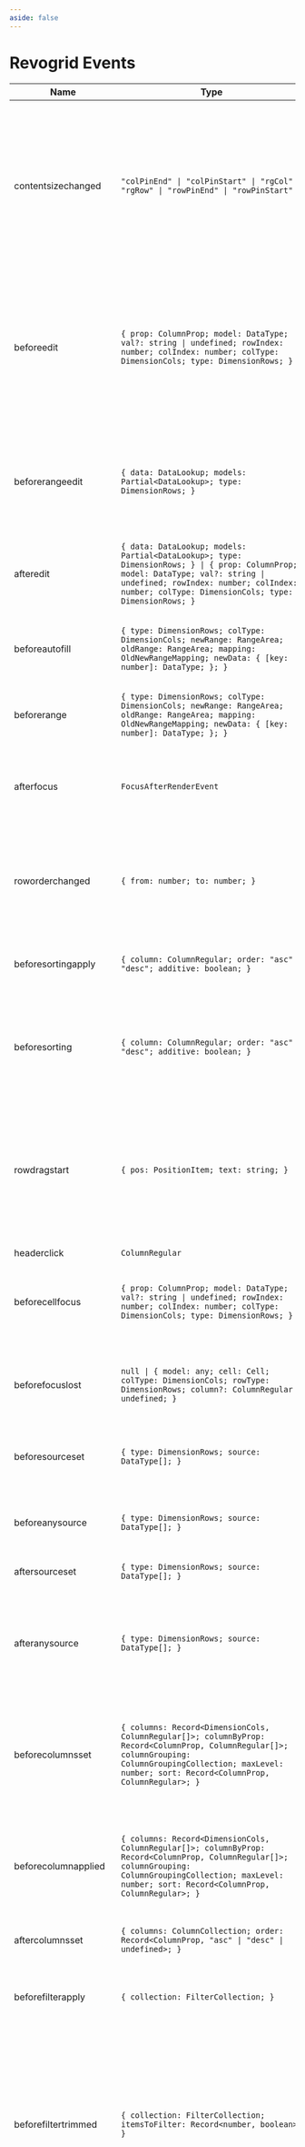 ```yaml
---
aside: false
---
```


# Revogrid Events

| Name | Type | Component | Description |
| ---- | ---- | --------- | ----------- |
| contentsizechanged | `"colPinEnd" \| "colPinStart" \| "rgCol" \| "rgRow" \| "rowPinEnd" \| "rowPinStart"` | revo-grid | New content size has been applied. The size excludes the header. Currently, the event responsible for applying the new content size does not provide the actual size. To retrieve the actual content size, you can utilize the `getContentSize` function after the event has been triggered. |
| beforeedit | `{ prop: ColumnProp; model: DataType; val?: string \| undefined; rowIndex: number; colIndex: number; colType: DimensionCols; type: DimensionRows; }` | revo-grid | This event is triggered before the data is edited. To prevent the default behavior of editing data and use your own implementation, call `e.preventDefault()`. To override the edit result with your own value, set the `e.val` property to your desired value. |
| beforerangeedit | `{ data: DataLookup; models: Partial<DataLookup>; type: DimensionRows; }` | revo-grid | This event is triggered before applying range data, specifically when a range selection occurs. To customize the data and prevent the default edit data from being set, you can call `e.preventDefault()`. |
| afteredit | `{ data: DataLookup; models: Partial<DataLookup>; type: DimensionRows; } \| { prop: ColumnProp; model: DataType; val?: string \| undefined; rowIndex: number; colIndex: number; colType: DimensionCols; type: DimensionRows; }` | revo-grid | Triggered after data applied or range changed. |
| beforeautofill | `{ type: DimensionRows; colType: DimensionCols; newRange: RangeArea; oldRange: RangeArea; mapping: OldNewRangeMapping; newData: { [key: number]: DataType; }; }` | revo-grid | This event is triggered before autofill is applied. To prevent the default behavior of applying the edit data, you can call `e.preventDefault()`. |
| beforerange | `{ type: DimensionRows; colType: DimensionCols; newRange: RangeArea; oldRange: RangeArea; mapping: OldNewRangeMapping; newData: { [key: number]: DataType; }; }` | revo-grid | Triggered before range applied. Use e.preventDefault() to prevent range. |
| afterfocus | `FocusAfterRenderEvent` | revo-grid | Triggered after focus render finished. Can be used to access a focus element through `event.target`. This is just a duplicate of `afterfocus` from `revogr-focus.tsx`. |
| roworderchanged | `{ from: number; to: number; }` | revo-grid | This event is triggered before the order of `rgRow` is applied. To prevent the default behavior of changing the order of `rgRow`, you can call `e.preventDefault()`. |
| beforesortingapply | `{ column: ColumnRegular; order: "asc" \| "desc"; additive: boolean; }` | revo-grid | Triggered by sorting.plugin.ts Before sorting apply. Use e.preventDefault() to prevent sorting data change. |
| beforesorting | `{ column: ColumnRegular; order: "asc" \| "desc"; additive: boolean; }` | revo-grid | Triggered by sorting.plugin.ts Before sorting event. Initial sorting triggered, if this event stops no other event called. Use e.preventDefault() to prevent sorting. |
| rowdragstart | `{ pos: PositionItem; text: string; }` | revo-grid | This event is triggered when the row order change is started. To prevent the default behavior of changing the row order, you can call `e.preventDefault()`. To change the item name at the start of the row order change, you can set `e.text` to the desired new name. |
| headerclick | `ColumnRegular` | revo-grid | On header click. |
| beforecellfocus | `{ prop: ColumnProp; model: DataType; val?: string \| undefined; rowIndex: number; colIndex: number; colType: DimensionCols; type: DimensionRows; }` | revo-grid | This event is triggered before the cell focus is changed. To prevent the default behavior of changing the cell focus, you can call `e.preventDefault()`. |
| beforefocuslost | `null \| { model: any; cell: Cell; colType: DimensionCols; rowType: DimensionRows; column?: ColumnRegular \| undefined; }` | revo-grid | This event is triggered before the grid focus is lost. To prevent the default behavior of changing the cell focus, you can call `e.preventDefault()`. |
| beforesourceset | `{ type: DimensionRows; source: DataType[]; }` | revo-grid | Before main source/rows data apply. You can override data source here |
| beforeanysource | `{ type: DimensionRows; source: DataType[]; }` | revo-grid | Before data apply on any source type. Can be source from pinned and main viewport. You can override data source here |
| aftersourceset | `{ type: DimensionRows; source: DataType[]; }` | revo-grid | After main source/rows updated |
| afteranysource | `{ type: DimensionRows; source: DataType[]; }` | revo-grid | Emitted after each source update, whether from the pinned or main viewport. Useful for tracking all changes originating from sources in both the pinned and main viewports. |
| beforecolumnsset | `{ columns: Record<DimensionCols, ColumnRegular[]>; columnByProp: Record<ColumnProp, ColumnRegular[]>; columnGrouping: ColumnGroupingCollection; maxLevel: number; sort: Record<ColumnProp, ColumnRegular>; }` | revo-grid | Emitted before a column update is applied. Listeners can use this event to perform any necessary actions or modifications before the column update is finalized. |
| beforecolumnapplied | `{ columns: Record<DimensionCols, ColumnRegular[]>; columnByProp: Record<ColumnProp, ColumnRegular[]>; columnGrouping: ColumnGroupingCollection; maxLevel: number; sort: Record<ColumnProp, ColumnRegular>; }` | revo-grid | Emitted before a column update is applied, after the column set is gathered and the viewport is updated. Useful for performing actions or modifications before the final application of the column update. |
| aftercolumnsset | `{ columns: ColumnCollection; order: Record<ColumnProp, "asc" \| "desc" \| undefined>; }` | revo-grid | Column updated |
| beforefilterapply | `{ collection: FilterCollection; }` | revo-grid | Emitted before applying a filter to the data source. Use e.preventDefault() to prevent cell focus change. Modify if you need to change filters. |
| beforefiltertrimmed | `{ collection: FilterCollection; itemsToFilter: Record<number, boolean>; }` | revo-grid | Emitted before applying a filter to the data source. Use e.preventDefault() to prevent the default behavior of trimming values and applying the filter. Modify the `collection` property if you want to change the filters. Modify the `itemsToFilter` property if you want to filter the indexes for trimming. |
| beforetrimmed | `{ trimmed: Record<number, boolean>; trimmedType: string; type: string; }` | revo-grid | Emitted before trimming values. Use e.preventDefault() to prevent the default behavior of trimming values. Modify the `trimmed` property if you want to filter the indexes for trimming. |
| aftertrimmed | `any` | revo-grid | Emitted after trimmed values have been applied. Useful for notifying when trimming of values has taken place. |
| viewportscroll | `{ dimension: DimensionType; coordinate: number; delta?: number \| undefined; outside?: boolean \| undefined; }` | revo-grid | Emitted when the viewport is scrolled. Useful for tracking viewport scrolling events. |
| beforeexport | `{ data: DataType[]; } & ColSource` | revo-grid | Before export Use e.preventDefault() to prevent export Replace data in Event in case you want to modify it in export |
| beforeeditstart | `{ prop: ColumnProp; model: DataType; val?: string \| undefined; rowIndex: number; colIndex: number; colType: DimensionCols; type: DimensionRows; }` | revo-grid | Emitted before editing starts. Use e.preventDefault() to prevent the default edit behavior. |
| aftercolumnresize | `{ [index: number]: ColumnRegular; }` | revo-grid | Emitted after column resizing. Useful for retrieving the resized columns. |
| beforerowdefinition | `{ vals: any; oldVals: any; }` | revo-grid | Emitted before the row definition is applied. Useful for modifying or preventing the default row definition behavior. |
| filterconfigchanged | `any` | revo-grid | Emitted when the filter configuration is changed |
| rowheaderschanged | `any` | revo-grid | Emmited when the row headers are changed. |
| beforegridrender | `any` | revo-grid | Emmited before the grid is rendered. |
| aftergridrender | `any` | revo-grid | Emmited after the grid is rendered. |
| aftergridinit | `any` | revo-grid | Emmited after the grid is initialized. Connected to the DOM. |
| additionaldatachanged | `any` | revo-grid | Emmited after the additional data is changed |
| afterthemechanged | `string` | revo-grid | Emmited after the theme is changed |
| beforepaste | `{ raw: string; isHTML: boolean; event: ClipboardEvent; dataText: string; }` | revogr-clipboard | Paste 1. Fired before paste applied to the grid defaultPrevented - if true, paste will be canceled |
| beforepasteapply | `{ raw: string; parsed: string[][]; event: ClipboardEvent; }` | revogr-clipboard | Paste 2. Fired before paste applied to the grid and after data parsed |
| pasteregion | `string[][]` | revogr-clipboard | Paste 3. Internal method. When data region is ready pass it to the top. |
| afterpasteapply | `{ raw: string; parsed: string[][]; event: ClipboardEvent; }` | revogr-clipboard | Paste 4. Fired after paste applied to the grid defaultPrevented - if true, paste will be canceled |
| beforecut | `{ event: ClipboardEvent; }` | revogr-clipboard | Cut 1. Fired before cut triggered defaultPrevented - if true, cut will be canceled |
| clearregion | `DataTransfer` | revogr-clipboard | Cut 2. Clears region when cut is done |
| beforecopy | `{ event: ClipboardEvent; }` | revogr-clipboard | Copy 1. Fired before copy triggered defaultPrevented - if true, copy will be canceled |
| beforecopyapply | `{ event: DataTransfer; data?: string[][] \| undefined; }` | revogr-clipboard | Copy Method 1. Fired before copy applied to the clipboard from outside. defaultPrevented - if true, copy will be canceled |
| copyregion | `DataTransfer` | revogr-clipboard | Copy 2. Fired when region copied defaultPrevented - if true, copy will be canceled |
| beforerowrender | `BeforeRowRenderEvent<any>` | revogr-data | Before each row render |
| afterrender | `{ type: DimensionRows; }` | revogr-data | When data render finished for the designated type |
| beforecellrender | `BeforeCellRenderEvent<CellTemplateProp>` | revogr-data | Before each cell render function. Allows to override cell properties |
| beforedatarender | `AllDimensionType` | revogr-data | Before data render |
| dragstartcell | `DragStartEvent` | revogr-data | Event emitted on cell drag start |
| celledit | `{ rgRow: number; rgCol: number; type: DimensionRows; prop: ColumnProp; val: any; preventFocus?: boolean \| undefined; }` | revogr-edit | Cell edit event |
| closeedit | `boolean \| undefined` | revogr-edit | Close editor event pass true if requires focus next |
| filterChange | `{ [prop: string]: FilterData[]; }` | revogr-filter-panel |  |
| resetChange | `number \| string` | revogr-filter-panel |  |
| beforefocusrender | `FocusRenderEvent` | revogr-focus | Before focus render event. Can be prevented by event.preventDefault(). If preventDefault used slot will be rendered. |
| beforescrollintoview | `{ el: HTMLElement; }` | revogr-focus | Before focus changed verify if it's in view and scroll viewport into this view Can be prevented by event.preventDefault() |
| afterfocus | `FocusAfterRenderEvent` | revogr-focus | Used to setup properties after focus was rendered |
| beforeheaderclick | `{ index: number; originalEvent: MouseEvent; column: ColumnRegular; providers: Providers<DimensionCols \| "rowHeaders">; }` | revogr-header | On initial header click |
| headerresize | `{ [x: string]: number; }` | revogr-header | On header resize |
| beforeheaderresize | `ColumnRegular[]` | revogr-header | On before header resize |
| headerdblclick | `{ index: number; originalEvent: MouseEvent; column: ColumnRegular; providers: Providers<DimensionCols \| "rowHeaders">; }` | revogr-header | On header double click |
| beforeheaderrender | `{ column: VirtualPositionItem; additionalData: any; data: ColumnTemplateProp; range?: RangeArea \| null \| undefined; canResize?: boolean \| undefined; canFilter?: boolean \| undefined; onResize?(e: ResizeEvent): void; onClick?(data: InitialHeaderClick): void; onDblClick?(data: InitialHeaderClick): void; } & Partial<Pick<ResizeProps, "active">>` | revogr-header | Before each header cell render function. Allows to override cell properties |
| afterheaderrender | `{ type: DimensionCols \| "rowHeaders"; readonly: boolean; data: Observable<DataSourceState<any, any>> \| ColumnRegular[]; viewport: Observable<ViewportState>; dimension: Observable<DimensionSettingsState>; selection: Observable<SelectionStoreState>; }` | revogr-header | After all header cells rendered. Finalizes cell rendering. |
| rowdragstartinit | `{ cell: Cell; text: string; pos: PositionItem; event: MouseEvent; rowType: DimensionRows; model: any; }` | revogr-order-editor | Row drag started |
| rowdragendinit | `{ rowType: DimensionRows; }` | revogr-order-editor | Row drag ended started |
| rowdragmoveinit | `PositionItem & { rowType: DimensionRows; }` | revogr-order-editor | Row move started |
| rowdragmousemove | `Cell & { rowType: DimensionRows; }` | revogr-order-editor | Row mouse move started |
| rowdropinit | `{ from: number; to: number; rowType: DimensionRows; }` | revogr-order-editor | Row dragged, new range ready to be applied |
| roworderchange | `{ from: number; to: number; rowType: DimensionRows; }` | revogr-order-editor | Row drag ended finished. Time to apply data |
| beforecopyregion | `any` | revogr-overlay-selection | Before clipboard copy happened. Validate data before copy. To prevent the default behavior of editing data and use your own implementation, call `e.preventDefault()`. |
| beforepasteregion | `any` | revogr-overlay-selection | Before region paste happened. |
| celleditapply | `{ prop: ColumnProp; model: DataType; val?: string \| undefined; rowIndex: number; colIndex: number; colType: DimensionCols; type: DimensionRows; }` | revogr-overlay-selection | Cell edit apply to the data source. Triggers datasource edit on the root level. |
| beforecellfocusinit | `{ prop: ColumnProp; model: DataType; val?: string \| undefined; rowIndex: number; colIndex: number; colType: DimensionCols; type: DimensionRows; }` | revogr-overlay-selection | Before cell focus. |
| beforenextvpfocus | `Cell` | revogr-overlay-selection | Fired when change of viewport happens. Usually when we switch between pinned regions. |
| setedit | `{ prop: ColumnProp; model: DataType; val?: string \| undefined; rowIndex: number; colIndex: number; colType: DimensionCols; type: DimensionRows; }` | revogr-overlay-selection | Set edit cell. |
| beforeapplyrange | `FocusRenderEvent` | revogr-overlay-selection | Before range applied. First step in triggerRangeEvent. |
| beforesetrange | `any` | revogr-overlay-selection | Before range selection applied. Second step in triggerRangeEvent. |
| beforeeditrender | `FocusRenderEvent` | revogr-overlay-selection | Before editor render. |
| setrange | `RangeArea & { type: MultiDimensionType; }` | revogr-overlay-selection | Set range. |
| selectall | `any` | revogr-overlay-selection | Select all. |
| canceledit | `any` | revogr-overlay-selection | Used for editors support when editor close requested. |
| settemprange | `null \| { type: string \| null; area: RangeArea \| null; }` | revogr-overlay-selection | Set temp range area during autofill. |
| beforesettemprange | `{ tempRange: Nullable<TempRange> \| null; } & EventData & AllDimensionType` | revogr-overlay-selection | Before set temp range area during autofill. |
| applyfocus | `FocusRenderEvent` | revogr-overlay-selection | Before cell get focused. To prevent the default behavior of applying the edit data, you can call `e.preventDefault()`. |
| focuscell | `ApplyFocusEvent` | revogr-overlay-selection | Cell get focused. To prevent the default behavior of applying the edit data, you can call `e.preventDefault()`. |
| beforerangedataapply | `FocusRenderEvent` | revogr-overlay-selection | Range data apply. |
| selectionchangeinit | `{ type: DimensionRows; colType: DimensionCols; newRange: RangeArea; oldRange: RangeArea; mapping: OldNewRangeMapping; newData: { [key: number]: DataType; }; }` | revogr-overlay-selection | Selection range changed. |
| beforerangecopyapply | `{ type: DimensionRows; colType: DimensionCols; newRange: RangeArea; oldRange: RangeArea; mapping: OldNewRangeMapping; newData: { [key: number]: DataType; }; }` | revogr-overlay-selection | Before range copy. |
| rangeeditapply | `{ data: DataLookup; models: Partial<DataLookup>; type: DimensionRows; }` | revogr-overlay-selection | Range data apply. Triggers datasource edit on the root level. |
| clipboardrangecopy | `{ data: any[][]; range: RangeArea; mapping: OldNewRangeMapping; } & AllDimensionType` | revogr-overlay-selection | Range copy. |
| clipboardrangepaste | `{ data: DataLookup<any>; models: Partial<DataLookup<any>>; range: RangeArea \| null; } & AllDimensionType` | revogr-overlay-selection | Range paste event. |
| beforekeydown | `{ original: KeyboardEvent; } & EventData` | revogr-overlay-selection | Before key up event proxy, used to prevent key up trigger. If you have some custom behaviour event, use this event to check if it wasn't processed by internal logic. Call preventDefault(). |
| beforekeyup | `{ original: KeyboardEvent; } & EventData` | revogr-overlay-selection | Before key down event proxy, used to prevent key down trigger. If you have some custom behaviour event, use this event to check if it wasn't processed by internal logic. Call preventDefault(). |
| beforecellsave | `any` | revogr-overlay-selection | Runs before cell save. Can be used to override or cancel original save. |
| scrollview | `{ dimension: DimensionType; coordinate: number; delta?: number \| undefined; outside?: boolean \| undefined; }` | revogr-row-headers | Scroll viewport |
| ref | `ElementScroll` | revogr-row-headers | Register element to scroll |
| scrollvirtual | `{ dimension: DimensionType; coordinate: number; delta?: number \| undefined; outside?: boolean \| undefined; }` | revogr-scroll-virtual | Scroll event |
| scrollviewport | `{ dimension: DimensionType; coordinate: number; delta?: number \| undefined; outside?: boolean \| undefined; }` | revogr-viewport-scroll | Before scroll event |
| resizeviewport | `{ dimension: DimensionType; size: number; rowHeader?: boolean \| undefined; }` | revogr-viewport-scroll | Viewport resize |
| scrollchange | `{ type: DimensionType; hasScroll: boolean; }` | revogr-viewport-scroll | Triggered on scroll change, can be used to get information about scroll visibility |
| scrollviewportsilent | `{ dimension: DimensionType; coordinate: number; delta?: number \| undefined; outside?: boolean \| undefined; }` | revogr-viewport-scroll | Silently scroll to coordinate Made to align negative coordinates for mobile devices |
| html | `{ html: string; vnodes: VNode[] \| null; }` | vnode-html |  |


*Built with ❤️ by Revolist OU*